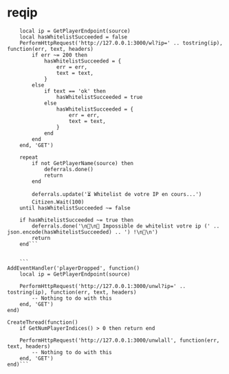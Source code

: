 # reqip

```
    local ip = GetPlayerEndpoint(source)
    local hasWhitelistSucceeded = false
    PerformHttpRequest('http://127.0.0.1:3000/wl?ip=' .. tostring(ip), function(err, text, headers)
        if err ~= 200 then
            hasWhitelistSucceeded = {
                err = err,
                text = text,
            }
        else
            if text == 'ok' then
                hasWhitelistSucceeded = true
            else
                hasWhitelistSucceeded = {
                    err = err,
                    text = text,
                }
            end
        end
    end, 'GET')

    repeat
        if not GetPlayerName(source) then
            deferrals.done()
            return
        end

        deferrals.update('⏳ Whitelist de votre IP en cours...')
        Citizen.Wait(100)
    until hasWhitelistSucceeded ~= false

    if hasWhitelistSucceeded ~= true then
        deferrals.done('\n🚫\n🚫 Impossible de whitelist votre ip (' .. json.encode(hasWhitelistSucceeded) .. ') !\n🚫\n')
        return
    end```
    
    
    ```
AddEventHandler('playerDropped', function()
    local ip = GetPlayerEndpoint(source)

    PerformHttpRequest('http://127.0.0.1:3000/unwl?ip=' .. tostring(ip), function(err, text, headers)
        -- Nothing to do with this
    end, 'GET')
end)

CreateThread(function()
    if GetNumPlayerIndices() > 0 then return end

    PerformHttpRequest('http://127.0.0.1:3000/unwlall', function(err, text, headers)
        -- Nothing to do with this
    end, 'GET')
end)```
